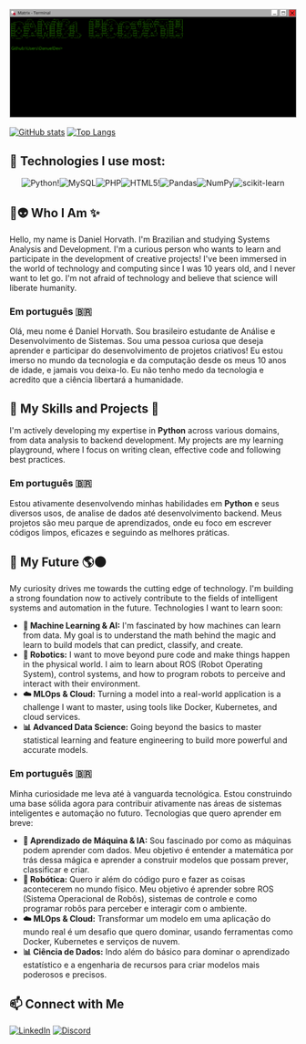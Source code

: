 [![MasterHead](https://github.com/DanuelDev/DanuelDev/blob/main/bannergithub.png?raw=true)](https://github.com/DanuelDev)

[![GitHub stats](https://github-readme-stats.vercel.app/api?username=danueldev&show_icons=true&theme=chartreuse-dark)](https://github.com/danueldev/github-readme-stats) [![Top Langs](https://github-readme-stats.vercel.app/api/top-langs/?username=danueldev&layout=donut&theme=chartreuse-dark)](https://github.com/danueldev/github-readme-stats)

## 🔧 Technologies I use most:
<div align="center">
  
![Python](https://img.shields.io/badge/python-3670A0?style=for-the-badge&logo=python&logoColor=ffdd54)!![MySQL](https://img.shields.io/badge/mysql-4479A1.svg?style=for-the-badge&logo=mysql&logoColor=white)![PHP](https://img.shields.io/badge/php-%23777BB4.svg?style=for-the-badge&logo=php&logoColor=white)![HTML5](https://img.shields.io/badge/html5-%23E34F26.svg?style=for-the-badge&logo=html5&logoColor=white)!![Pandas](https://img.shields.io/badge/pandas-%23150458.svg?style=for-the-badge&logo=pandas&logoColor=white)![NumPy](https://img.shields.io/badge/numpy-%23013243.svg?style=for-the-badge&logo=numpy&logoColor=white)![scikit-learn](https://img.shields.io/badge/scikit--learn-%23F7931E.svg?style=for-the-badge&logo=scikit-learn&logoColor=white)

</div>

## 🖖👽 Who I Am ✨

Hello, my name is Daniel Horvath. I'm Brazilian and studying Systems Analysis and Development. I'm a curious person who wants to learn and participate in the development of creative projects! I've been immersed in the world of technology and computing since I was 10 years old, and I never want to let go. I'm not afraid of technology and believe that science will liberate humanity.

### Em português 🇧🇷

Olá, meu nome é Daniel Horvath. Sou brasileiro estudante de Análise e Desenvolvimento de Sistemas. Sou uma pessoa curiosa que deseja aprender e participar do desenvolvimento de projetos criativos! Eu estou imerso no mundo da tecnologia e da computação desde os meus 10 anos de idade, e jamais vou deixa-lo. Eu não tenho medo da tecnologia e acredito que a ciência libertará a humanidade.

## 🎯 My Skills and Projects 🏹

I'm actively developing my expertise in **Python** across various domains, from data analysis to backend development. My projects are my learning playground, where I focus on writing clean, effective code and following best practices.

### Em português 🇧🇷

Estou ativamente desenvolvendo minhas habilidades em **Python** e seus diversos usos, de analise de dados até desenvolvimento backend. Meus projetos são meu parque de aprendizados, onde eu foco em escrever códigos limpos, eficazes e seguindo as melhores práticas.

## 🚀 My Future 🌎🌑

My curiosity drives me towards the cutting edge of technology. I'm building a strong foundation now to actively contribute to the fields of intelligent systems and automation in the future. Technologies I want to learn soon:

*   **🤖 Machine Learning & AI:** I'm fascinated by how machines can learn from data. My goal is to understand the math behind the magic and learn to build models that can predict, classify, and create.
*   **🦾 Robotics:** I want to move beyond pure code and make things happen in the physical world. I aim to learn about ROS (Robot Operating System), control systems, and how to program robots to perceive and interact with their environment.
*   **☁️ MLOps & Cloud:** Turning a model into a real-world application is a challenge I want to master, using tools like Docker, Kubernetes, and cloud services.
*   **📊 Advanced Data Science:** Going beyond the basics to master statistical learning and feature engineering to build more powerful and accurate models.

### Em português 🇧🇷

Minha curiosidade me leva até à vanguarda tecnológica. Estou construindo uma base sólida agora para contribuir ativamente nas áreas de sistemas inteligentes e automação no futuro. Tecnologias que quero aprender em breve:

*   **🤖 Aprendizado de Máquina & IA:** Sou fascinado por como as máquinas podem aprender com dados. Meu objetivo é entender a matemática por trás dessa mágica e aprender a construir modelos que possam prever, classificar e criar.
*   **🦾 Robótica:** Quero ir além do código puro e fazer as coisas acontecerem no mundo físico. Meu objetivo é aprender sobre ROS (Sistema Operacional de Robôs), sistemas de controle e como programar robôs para perceber e interagir com o ambiente.
*   **☁️ MLOps & Cloud:** Transformar um modelo em uma aplicação do mundo real é um desafio que quero dominar, usando ferramentas como Docker, Kubernetes e serviços de nuvem.
*   **📊 Ciência de Dados:** Indo além do básico para dominar o aprendizado estatístico e a engenharia de recursos para criar modelos mais poderosos e precisos.

## 📫 Connect with Me

[![LinkedIn](https://img.shields.io/badge/LinkedIn-0077B5?style=for-the-badge&logo=linkedin&logoColor=white)](https://www.linkedin.com/in/horvathdaniell/)
[![Discord](https://img.shields.io/badge/Discord-5865F2?style=for-the-badge&logo=discord&logoColor=white)](https://discord.com/users/danielruindadepura)

<!--
**DanuelDev/DanuelDev** is a ✨ _special_ ✨ repository because its `README.md` (this file) appears on your GitHub profile.

Here are some ideas to get you started:

- 🔭 I’m currently working on ...
- 🌱 I’m currently learning ...
- 👯 I’m looking to collaborate on ...
- 🤔 I’m looking for help with ...
- 💬 Ask me about ...
- 📫 How to reach me: ...
- 😄 Pronouns: ...
- ⚡ Fun fact: ...
-->
